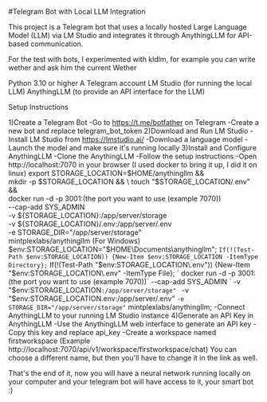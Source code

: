 #Telegram Bot with Local LLM Integration

This project is a Telegram bot that uses a locally hosted Large Language Model (LLM) via LM Studio and integrates it through AnythingLLM for API-based communication.

For the test with bots, I experimented with kldlm, for example you can write wether and ask him the current Wether 

Python 3.10 or higher
A Telegram account
LM Studio (for running the local LLM)
AnythingLLM (to provide an API interface for the LLM)

Setup Instructions

1)Create a Telegram Bot
    -Go to https://t.me/botfather on Telegram
    -Create a new bot and replace telegram_bot_token
2)Download and Run LM Studio
    -Install LM Studio from https://lmstudio.ai/
    -Download a language model 
    -Launch the model and make sure it's running locally 
3)Install and Configure AnythingLLM
    -Clone the AnythingLLM 
    -Follow the setup instructions
    -Open http://localhost:7070 in your browser 
    (I used docker to bring it up, I did it on linux)
    export STORAGE_LOCATION=$HOME/anythingllm && \
    mkdir -p $STORAGE_LOCATION && \
    touch "$STORAGE_LOCATION/.env" && \
    docker run -d -p 3001:(the port you want to use (example 7070)) \
    --cap-add SYS_ADMIN \
    -v ${STORAGE_LOCATION}:/app/server/storage \
    -v ${STORAGE_LOCATION}/.env:/app/server/.env \
    -e STORAGE_DIR="/app/server/storage" \
    mintplexlabs/anythingllm
    (For Windows)
    $env:STORAGE_LOCATION="$HOME\Documents\anythingllm"; `
    If(!(Test-Path $env:STORAGE_LOCATION)) {New-Item $env:STORAGE_LOCATION -ItemType Directory}; `
    If(!(Test-Path "$env:STORAGE_LOCATION\.env")) {New-Item "$env:STORAGE_LOCATION\.env" -ItemType File}; `
    docker run -d -p 3001:(the port you want to use (example 7070))`
    --cap-add SYS_ADMIN `
    -v "$env:STORAGE_LOCATION`:/app/server/storage" `
    -v "$env:STORAGE_LOCATION\.env:/app/server/.env" `
    -e STORAGE_DIR="/app/server/storage" `
    mintplexlabs/anythingllm;
    -Connect AnythingLLM to your running LM Studio instance
4)Generate an API Key in AnythingLLM
    -Use the AnythingLLM web interface to generate an API key
    -Copy this key and replace api_key
    -Create a workspace named firstworkspace (Example http://localhost:7070/api/v1/workspace/firstworkspace/chat)
    You can choose a different name, but then you'll have to change it in the link as well.

That's the end of it, now you will have a neural network running locally on your computer and your telegram bot will have access to it, your smart bot :)

